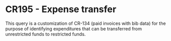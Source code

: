 # CR195 - Expense transfer
<p>
This query is a customization of CR-134 (paid invoices with bib data) for the purpose of identifying expenditures
that can be transferred from unrestricted funds to restricted funds.
